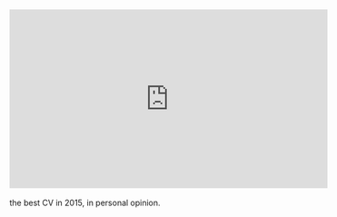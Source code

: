 
<br/><div style="text-align:center">
<iframe width="560" height="315" src="https://www.youtube.com/embed/kCAgGt-Va-c" frameborder="0" allowfullscreen></iframe>
</div><br/>
the best CV in 2015, in personal opinion.
